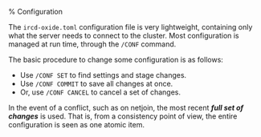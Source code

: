 % Configuration

The `ircd-oxide.toml` configuration file is very lightweight, containing only
what the server needs to connect to the cluster. Most configuration is managed
at run time, through the `/CONF` command.

The basic procedure to change some configuration is as follows:

  * Use `/CONF SET` to find settings and stage changes.
  * Use `/CONF COMMIT` to save all changes at once.
  * Or, use `/CONF CANCEL` to cancel a set of changes.

In the event of a conflict, such as on netjoin, the most recent ***full set of
changes*** is used. That is, from a consistency point of view, the entire
configuration is seen as one atomic item.
